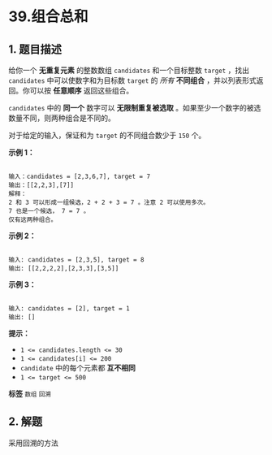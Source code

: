 # 39.组合总和

## 1. 题目描述

给你一个 **无重复元素** 的整数数组 `candidates` 和一个目标整数 `target` ，找出 `candidates` 中可以使数字和为目标数 `target` 的 *所有* **不同组合** ，并以列表形式返回。你可以按 **任意顺序** 返回这些组合。

 `candidates` 中的 **同一个** 数字可以 **无限制重复被选取** 。如果至少一个数字的被选数量不同，则两种组合是不同的。 

对于给定的输入，保证和为 `target` 的不同组合数少于 `150` 个。

 

 **示例 1：** 

```

输入：candidates = [2,3,6,7], target = 7
输出：[[2,2,3],[7]]
解释：
2 和 3 可以形成一组候选，2 + 2 + 3 = 7 。注意 2 可以使用多次。
7 也是一个候选， 7 = 7 。
仅有这两种组合。
```
 **示例 2：** 

```

输入: candidates = [2,3,5], target = 8
输出: [[2,2,2,2],[2,3,3],[3,5]]
```
 **示例 3：** 

```

输入: candidates = [2], target = 1
输出: []

```
 

 **提示：** 
-  `1 <= candidates.length <= 30` 
-  `1 <= candidates[i] <= 200` 
-  `candidate` 中的每个元素都 **互不相同** 
-  `1 <= target <= 500` 
 
**标签**
`数组` `回溯` 


## 2. 解题
采用回溯的方法
